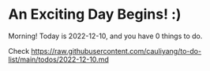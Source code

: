 # An Exciting Day Begins! :)

Morning! Today is 2022-12-10, and you have 0 things to do.

Check https://raw.githubusercontent.com/cauliyang/to-do-list/main/todos/2022-12-10.md